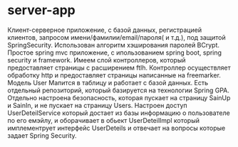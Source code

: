 # server-app
Клиент-серверное приложение, с базой данных, регистрацией клиентов, запросом имени/фамилии/email/пароля( и т.д.), под защитой SpringSecurity. 
Использован алгоритм хэширования паролей BCrypt.
Простое spring mvc приложение, с ипользованием spring boot, spring security и framework. 
Имеем слой контроллеров, который предоставляет страницы с расширением ftlh. 
Контроллер осуществляет обработку http и предоставляет страницы написанные на freemarker.
Модель User Мапится в таблицу и работает с базой данных. Eсть отдельный репозиторий, который базируется на технологии Spring GPA.
Отдельно настроена безопасность, которая пускает на страницу SainUp и SainIn, и не пускает на страницу Users.
Hастроен доступ UserDeteilService который достает из базы информацию о пользователе по его емэйлу, и оборачивает в обьект UserDeteilImpl который имплементрует интерфейс UserDeteils и отвечает на вопросы которые задает Spring Security.
